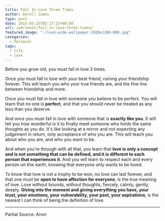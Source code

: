 ```yaml
---
title: Fall In Love Three Times
author: Dorell James
type: post
date: 2015-03-25T05:17:23+00:00
url: /personal/fall-in-love-three-times/
featured_image: "./love-wide-wallpaper-1920x1200-008.jpg"
categories:
  - Personal
tags:
  - life
  - love
---
```


Before you grow old, you must fall in love 3 times.

Once you must fall in love with your best friend, ruining your friendship forever. This will teach you who your true friends are, and the fine line between friendship and more.

Once you must fall in love with someone you believe to be perfect. You will learn that no one is **perfect**, and that you should never be treated as any less than you deserve.

And once you must fall in love with someone that is **exactly like you**. It will tell you how wonderful is it to finally meet someone who holds the same thoughts as you do. It's like looking at a mirror and not expecting any judgement in return, only acceptance of who you are. This will teach you about who you are, and who you want to be.

And when you're through with all that, you learn that **love is only a concept and is not something that can be defined, and it is different to each person that experiences it**. And you will learn to respect each and every person on this earth, knowing that everyone only wants to be loved.

To know that love is not a trophy to be won, no love can last forever, and that one must be **open to have affection for everyone**, is the true meaning of love. Love without bounds, without thoughts, fiercely, calmly, gently, deeply. **Giving into the moment and giving everything you have, your trust, your emotions, your vulnerability, your past, your aspirations**, is the nearest I can think of being the definition of love.

---

Partial Source: Anon
